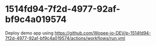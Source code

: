 # 1514fd94-7f2d-4977-92af-bf9c4a019574
Deploy demo app using https://github.com/Wopee-io-DEV/p-1514fd94-7f2d-4977-92af-bf9c4a019574/actions/workflows/run.yml
